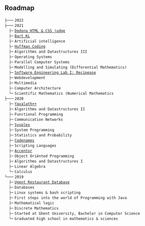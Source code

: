 ## Roadmap
`├───` `2022` \
`├───` `2021` \
 `├─` [`Dodona HTML & CSS judge`](roadmap/2021/13%20Dodona%20HTML%20&%20CSS%20judge/README.md)\
 `├─` [`Bart KL`](roadmap/2021/12%20Bart%20KL/README.md)\
 `├─` `Artificial intelligence`\
 `├─` [`Huffman Coding`](roadmap/2021/10%20Huffman%20Coding/README.md)\
 `├─` `Algorithms and Datastructures III`\
 `├─` `Operating Systems`\
 `├─` `Parallel Computer Systems`\
 `├─` `Modelling and Simulating (Differential Mathematics)`\
 `├─` [`Software Engineering Lab I: Recipease`](roadmap/2021/05%20Software%20Engineering%20Lab%20I:%20Recipease/README.md)\
 `├─` `Webdevelopment`\
 `├─` `Multimedia`\
 `├─` `Computer Architecture`\
 `└─` `Scientific Mathematics (Numerical Mathematics`\
`├───` `2020` \
 `├─` [`Yavalath++`](roadmap/2020/14%20Yavalath++/README.md)\
 `├─` `Algorithms and Datastructures II`\
 `├─` `Functional Programming`\
 `├─` `Communication Networks`\
 `├─` [`Sysplex`](roadmap/2020/10%20Sysplex/README.md)\
 `├─` `System Programming`\
 `├─` `Statistics and Probability`\
 `├─` [`Codenames`](roadmap/2020/07%20Codenames/README.md)\
 `├─` `Scripting Languages`\
 `├─` [`Accentor`](roadmap/2020/05%20Accentor/README.md)\
 `├─` `Object Oriënted Programming`\
 `├─` `Algorithms and Datastructures I`\
 `├─` `Linear Algebra`\
 `└─` `Calculus`\
`└───` `2019` \
 `├─` [`Ugent Restaurant Database`](roadmap/2019/08%20Ugent%20Restaurant%20Database/README.md)\
 `├─` `Databases`\
 `├─` `Linux systems & bash scripting`\
 `├─` `First steps into the world of Programming with Java`\
 `├─` `Mathematical logic`\
 `├─` `Discrete Mathematics`\
 `├─` `Started at Ghent University, Bachelor in Computer Science`\
 `└─` `Graduated high school in mathematics & sciences`\
 